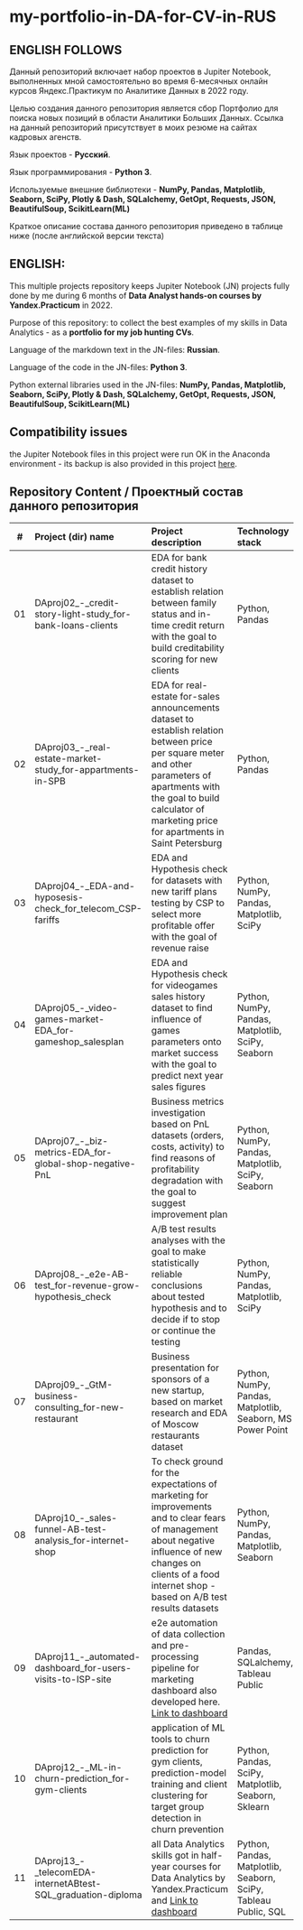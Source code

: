 # my-portfolio-in-DA-for-CV-in-RUS

## ENGLISH FOLLOWS
Данный репозиторий включает набор проектов в Jupiter Notebook, выполненных мной самостоятельно во время 6-месячных онлайн курсов Яндекс.Практикум по Аналитике Данных в 2022 году.

Целью создания данного репозитория является сбор Портфолио для поиска новых позиций в области Аналитики Больших Данных.  Ссылка на данный репозиторий присутствует в моих резюме на сайтах кадровых агенств.

Язык проектов - **Русский**.

Язык программирования - **Python 3**.

Используемые внешние библиотеки - **NumPy, Pandas, Matplotlib, Seaborn, SciPy, Plotly & Dash, SQLalchemy, GetOpt, Requests, JSON, BeautifulSoup, ScikitLearn(ML)**

Краткое описание состава данного репозитория приведено в таблице ниже (после английской версии текста)

## ENGLISH:
This multiple projects repository keeps Jupiter Notebook (JN) projects fully done by me during 6 months of **Data Analyst hands-on courses by Yandex.Practicum** in 2022.

Purpose of this repository: to collect the best examples of my skills in Data Analytics - as a **portfolio for my job hunting CVs**.

Language of the markdown text in the JN-files: **Russian**.

Language of the code in the JN-files: **Python 3**.

Python external libraries used in the JN-files: **NumPy, Pandas, Matplotlib, Seaborn, SciPy, Plotly & Dash, SQLalchemy, GetOpt, Requests, JSON, BeautifulSoup, ScikitLearn(ML)**

## Compatibility issues

the Jupiter Notebook files in this project were run OK in the Anaconda environment - its backup is also provided in this project <a href=''>here</a>.

## Repository Content / Проектный состав данного репозитория
| \# | Project (dir) name | Project description | Technology stack | Project dir link |
|:---:|:------------|:--------------------|:-----------------|:----------------|
| 01 | DAproj02_-_credit-story-light-study_for-bank-loans-clients | EDA for bank credit history dataset to establish relation between family status and in-time credit return with the goal to build creditability scoring for new clients | Python, Pandas | <a href='https://github.com/SanSanychSeva/my-portfolio-in-DA-for-CV-in-RUS/tree/main/DAproj02_-_credit-story-light-study_for-bank-loans-clients'>DAproj02</a> |
| 02 | DAproj03_-_real-estate-market-study_for-appartments-in-SPB | EDA for real-estate for-sales announcements dataset to establish relation between price per square meter and other parameters of apartments with the goal to build calculator of marketing price for apartments in Saint Petersburg | Python, Pandas | <a href='https://github.com/SanSanychSeva/my-portfolio-in-DA-for-CV-in-RUS/tree/main/DAproj03_-_real-estate-market-study_for-appartments-in-SPB'>DAproj03</a> |
| 03 | DAproj04_-_EDA-and-hyposesis-check_for_telecom_CSP-fariffs | EDA and Hypothesis check for datasets with new tariff plans testing by CSP to select more profitable offer with the goal of revenue raise  | Python, NumPy, Pandas, Matplotlib, SciPy | <a href='https://github.com/SanSanychSeva/my-portfolio-in-DA-for-CV-in-RUS/tree/main/DAproj04_-_EDA-and-hyposesis-check_for_telecom_CSP-fariffs'>DAproj04</a> |
| 04 | DAproj05_-_video-games-market-EDA_for-gameshop_salesplan | EDA and Hypothesis check for videogames sales history dataset to find influence of games parameters onto market success with the goal to predict next year sales figures | Python, NumPy, Pandas, Matplotlib, SciPy, Seaborn | <a href='https://github.com/SanSanychSeva/my-portfolio-in-DA-for-CV-in-RUS/tree/main/DAproj05_-_video-games-market-EDA_for-gameshop_salesplan'>DAproj05</a> |
| 05 | DAproj07_-_biz-metrics-EDA_for-global-shop-negative-PnL | Business metrics investigation based on PnL datasets (orders, costs, activity) to find reasons of profitability degradation with the goal to suggest improvement plan | Python, NumPy, Pandas, Matplotlib, SciPy, Seaborn | <a href='https://github.com/SanSanychSeva/my-portfolio-in-DA-for-CV-in-RUS/tree/main/DAproj07_-_biz-metrics-EDA_for-global-shop-negative-PnL'>DAproj07</a> |
| 06 | DAproj08_-_e2e-AB-test_for-revenue-grow-hypothesis_check | A/B test results analyses with the goal to make statistically reliable conclusions about tested hypothesis and to decide if to stop or continue the testing | Python, NumPy, Pandas, Matplotlib, SciPy | <a href='https://github.com/SanSanychSeva/my-portfolio-in-DA-for-CV-in-RUS/tree/main/DAproj08_-_e2e-AB-test_for-revenue-grow-hypothesis_check'>DAproj08</a> |
| 07 | DAproj09_-_GtM-business-consulting_for-new-restaurant | Business presentation for sponsors of a new startup, based on market research and EDA of Moscow restaurants dataset  | Python, NumPy, Pandas, Matplotlib, Seaborn, MS Power Point | <a href='https://github.com/SanSanychSeva/my-portfolio-in-DA-for-CV-in-RUS/tree/main/DAproj09_-_GtM-business-consulting_for-new-restaurant'>DAproj09</a> |
| 08 | DAproj10_-_sales-funnel-AB-test-analysis_for-internet-shop | To check ground for the expectations of marketing for improvements and to clear fears of management about negative influence of new changes on clients of a food internet shop - based on A/B test results datasets| Python, NumPy, Pandas, Matplotlib, Seaborn | <a href='https://github.com/SanSanychSeva/my-portfolio-in-DA-for-CV-in-RUS/tree/main/DAproj10_-_sales-funnel-AB-test-analysis_for-internet-shop'>DAproj10</a> |
| 09 | DAproj11_-_automated-dashboard_for-users-visits-to-ISP-site | e2e automation of data collection and pre-processing pipeline for marketing dashboard also developed here. <a href='https://public.tableau.com/views/DashboardDA49SevastyanovAA/DashboardDA49SevastyanovAA?:language=en-US&publish=yes&:display_count=n&:origin=viz_share_link'>Link to dashboard</a> | Pandas, SQLalchemy, Tableau Public | <a href='https://github.com/SanSanychSeva/my-portfolio-in-DA-for-CV-in-RUS/tree/main/DAproj11_-_automated-dashboard_for-users-visits-to-ISP-site'>DAproj11</a> |
| 10 | DAproj12_-_ML-in-churn-prediction_for-gym-clients | application of ML tools to churn prediction for gym clients, prediction-model training and client clustering for target group detection in churn prevention | Python, Pandas, SciPy, Matplotlib, Seaborn, Sklearn | <a href='https://github.com/SanSanychSeva/my-portfolio-in-DA-for-CV-in-RUS/tree/main/DAproj12_-_ML-in-churn-prediction_for-gym-clients'>DAproj12</a> |
| 11 | DAproj13_-_telecomEDA-internetABtest-SQL_graduation-diploma | all Data Analytics skills got in half-year courses for Data Analytics by Yandex.Practicum and <a href='https://public.tableau.com/views/GraduateDashboardTelco-DA49-Savastyanov/Dashboard1?:language=en-US&publish=yes&:display_count=n&:origin=viz_share_link'>Link to dashboard</a> | Python, Pandas, Matplotlib, Seaborn, SciPy, Tableau Public, SQL | <a href='https://github.com/SanSanychSeva/my-portfolio-in-DA-for-CV-in-RUS/tree/main/DAproj13_-_telecomEDA-internetABtest-SQL_graduation-diploma'>DAproj13</a> |
